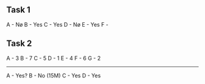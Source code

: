 ## Task 1
A - Nø
B - Yes
C - Yes
D - Nø
E - Yes
F - 

## Task 2
A - 3
B - 7
C - 5
D - 1
E - 4
F - 6
G - 2

---
A - Yes?
B - No (15M)
C - Yes
D - Yes